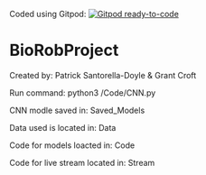Coded using Gitpod:
[![Gitpod ready-to-code](https://img.shields.io/badge/Gitpod-ready--to--code-blue?logo=gitpod)](https://gitpod.io/#https://github.com/grantcroft/BioRobProject)

# BioRobProject

Created by: Patrick Santorella-Doyle & Grant Croft






Run command: python3 /Code/CNN.py

CNN modle saved in: Saved_Models

Data used is located in: Data

Code for models loacted in: Code

Code for live stream located in: Stream
